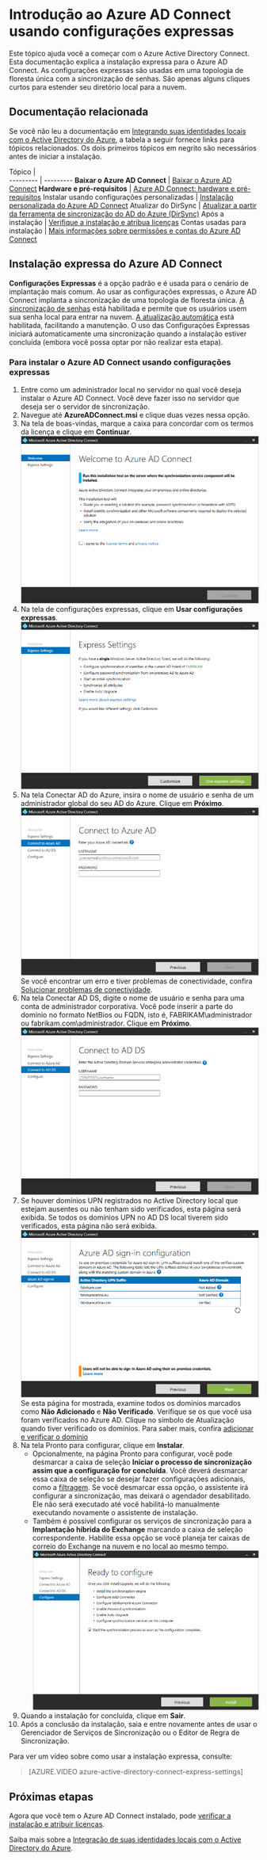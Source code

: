 <properties
	pageTitle="Introdução ao Azure AD Connect usando configurações expressas | Microsoft Azure"
	description="Saiba como baixar, instalar e executar o assistente de instalação do Azure AD Connect."
	services="active-directory"
	documentationCenter=""
	authors="billmath"
	manager="stevenpo"
	editor="curtand"/>

<tags
	ms.service="active-directory"
	ms.workload="identity"
	ms.tgt_pltfrm="na"
	ms.devlang="na"
	ms.topic="get-started-article"
	ms.date="05/19/2016"
	ms.author="billmath;andkjell"/>

# Introdução ao Azure AD Connect usando configurações expressas
Este tópico ajuda você a começar com o Azure Active Directory Connect. Esta documentação explica a instalação expressa para o Azure AD Connect. As configurações expressas são usadas em uma topologia de floresta única com a sincronização de senhas. São apenas alguns cliques curtos para estender seu diretório local para a nuvem.

## Documentação relacionada
Se você não leu a documentação em [Integrando suas identidades locais com o Active Directory do Azure](active-directory-aadconnect.md), a tabela a seguir fornece links para tópicos relacionados. Os dois primeiros tópicos em negrito são necessários antes de iniciar a instalação.

Tópico |  
--------- | ---------
**Baixar o Azure AD Connect** | [Baixar o Azure AD Connect](http://go.microsoft.com/fwlink/?LinkId=615771)
**Hardware e pré-requisitos** | [Azure AD Connect: hardware e pré-requisitos](active-directory-aadconnect-prerequisites.md)
Instalar usando configurações personalizadas | [Instalação personalizada do Azure AD Connect](active-directory-aadconnect-get-started-custom.md)
Atualizar do DirSync | [Atualizar a partir da ferramenta de sincronização do AD do Azure (DirSync)](active-directory-aadconnect-dirsync-upgrade-get-started.md)
Após a instalação | [Verifique a instalação e atribua licenças](active-directory-aadconnect-whats-next.md)
Contas usadas para instalação | [Mais informações sobre permissões e contas do Azure AD Connect](active-directory-aadconnect-accounts-permissions.md)


## Instalação expressa do Azure AD Connect
**Configurações Expressas** é a opção padrão e é usada para o cenário de implantação mais comum. Ao usar as configurações expressas, o Azure AD Connect implanta a sincronização de uma topologia de floresta única. [A sincronização de senhas](active-directory-aadconnectsync-implement-password-synchronization.md) está habilitada e permite que os usuários usem sua senha local para entrar na nuvem. [A atualização automática](active-directory-aadconnect-feature-automatic-upgrade.md) está habilitada, facilitando a manutenção. O uso das Configurações Expressas iniciará automaticamente uma sincronização quando a instalação estiver concluída (embora você possa optar por não realizar esta etapa).

### Para instalar o Azure AD Connect usando configurações expressas

1. Entre como um administrador local no servidor no qual você deseja instalar o Azure AD Connect. Você deve fazer isso no servidor que deseja ser o servidor de sincronização.
2. Navegue até **AzureADConnect.msi** e clique duas vezes nessa opção.
3. Na tela de boas-vindas, marque a caixa para concordar com os termos da licença e clique em **Continuar**. ![Bem-vindo ao Azure AD Connect](./media/active-directory-aadconnect-get-started-express/welcome.png)
4. Na tela de configurações expressas, clique em **Usar configurações expressas**.![Bem-vindo ao Azure AD Connect](./media/active-directory-aadconnect-get-started-express/express.png)
5. Na tela Conectar AD do Azure, insira o nome de usuário e senha de um administrador global do seu AD do Azure. Clique em **Próximo**. ![Conecte-se ao AD do Azure](./media/active-directory-aadconnect-get-started-express/connectaad.png) Se você encontrar um erro e tiver problemas de conectividade, confira [Solucionar problemas de conectividade](active-directory-aadconnect-troubleshoot-connectivity.md).
6. Na tela Conectar AD DS, digite o nome de usuário e senha para uma conta de administrador corporativa. Você pode inserir a parte do domínio no formato NetBios ou FQDN, isto é, FABRIKAM\\administrador ou fabrikam.com\\administrador. Clique em **Próximo**. ![Conectar-se ao AD DS](./media/active-directory-aadconnect-get-started-express/connectad.png)
7. Se houver domínios UPN registrados no Active Directory local que estejam ausentes ou não tenham sido verificados, esta página será exibida. Se todos os domínios UPN no AD DS local tiverem sido verificados, esta página não será exibida. ![Domínios não verificados](./media/active-directory-aadconnect-get-started-express/unverifieddomain.png) Se esta página for mostrada, examine todos os domínios marcados como **Não Adicionado** e **Não Verificado**. Verifique se os que você usa foram verificados no Azure AD. Clique no símbolo de Atualização quando tiver verificado os domínios. Para saber mais, confira [adicionar e verificar o domínio](active-directory-add-domain.md)
8. Na tela Pronto para configurar, clique em **Instalar**.
	- Opcionalmente, na página Pronto para configurar, você pode desmarcar a caixa de seleção **Iniciar o processo de sincronização assim que a configuração for concluída**. Você deverá desmarcar essa caixa de seleção se desejar fazer configurações adicionais, como a [filtragem](active-directory-aadconnectsync-configure-filtering.md). Se você desmarcar essa opção, o assistente irá configurar a sincronização, mas deixará o agendador desabilitado. Ele não será executado até você habilitá-lo manualmente executando novamente o assistente de instalação.
	- Também é possível configurar os serviços de sincronização para a **Implantação híbrida do Exchange** marcando a caixa de seleção correspondente. Habilite essa opção se você planeja ter caixas de correio do Exchange na nuvem e no local ao mesmo tempo. ![Pronto para configurar o Azure AD Connect](./media/active-directory-aadconnect-get-started-express/readytoconfigure.png)
9. Quando a instalação for concluída, clique em **Sair**.
10. Após a conclusão da instalação, saia e entre novamente antes de usar o Gerenciador de Serviços de Sincronização ou o Editor de Regra de Sincronização.

Para ver um vídeo sobre como usar a instalação expressa, consulte:

>[AZURE.VIDEO azure-active-directory-connect-express-settings]

## Próximas etapas
Agora que você tem o Azure AD Connect instalado, pode [verificar a instalação e atribuir licenças](active-directory-aadconnect-whats-next.md).

Saiba mais sobre a [Integração de suas identidades locais com o Active Directory do Azure](active-directory-aadconnect.md).

<!---HONumber=AcomDC_0525_2016-->